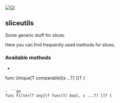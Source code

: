[![CI](https://github.com/dkharms/sliceutils/actions/workflows/main-workflow.yml/badge.svg?branch=main)](https://github.com/dkharms/sliceutils/actions/workflows/main-workflow.yml)

## sliceutils

Some generic stuff for slices.

Here you can find frequently used methods for slices.

### Available methods

- ```go
func Unique[T comparable](s ...T) []T {
```

- ```go
func Filter[T any](f func(T) bool, s ...T) []T {
```
